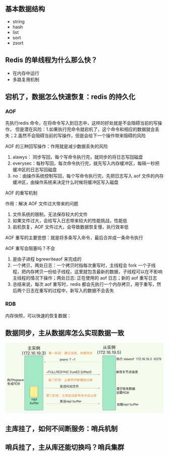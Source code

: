 ## 基本数据结构
- string
- hash
- list
- sort
- zsort
## Redis 的单线程为什么那么快？
- 在内存中运行
- 多路复用机制
## 宕机了，数据怎么快速恢复：redis 的持久化
### AOF
    
先执行redis 命令，在将命令写入到日志中，这样的好处就是不会阻碍当前的写操作，
但是潜在风险：1.如果执行完命令就宕机了，这个命令和相应的数据就会丢失；2.虽然不会阻碍当前的写操作，但是会给下一个操作带来阻碍的风险

AOF 的三种回写操作：作用就是减少数据丢失的风险
1. alawys： 同步写回，每个写命令执行完，就同步的将日志写回磁盘
2. everysec：每秒写回，每次命令执行完，就先写入内存缓冲区，每隔一秒把缓冲区的日志写回磁盘
3. no：由操作系统控制写回，每个写命令执行完，先把日志写入 aof 文件的内存缓冲区，由操作系统来决定什么时候将缓冲区写入磁盘

AOF 的重写机制

作用：解决 AOF 文件过大带来的问题
1. 文件系统的限制，无法保存较大的文件
2. 如果文件过大，会给写入日志带来较大的性能挑战，性能低
3. 宕机恢复，AOF 文件过大，会导致数据恢复慢，执行效率低

AOF 重写的主要思想：就是将多条写入命令，最后合并成一条命令执行

AOF 重写会阻塞吗？不会
1. 是由子进程  bgrewriteaof 来完成的
2. 一个拷贝，两处日志：一个拷贝时指每次重写时，主线程会 fork 一个子线程，把内存拷贝一份给子线程，这里就包含最新的数据，子线程可以在不影响主线程的情况下操作；两处日志: 正在使用的 aof 日志；新的 aof 重写日志
3. 总结来说，每次 aof 重写时，redis 都会先执行一个内存拷贝，用于重写，然后两个日志在重写的过程中，新写入的数据不会丢失
### RDB

内存快照，可以快速的恢复数据：
## 数据同步，主从数据库怎么实现数据一致
![img.png](img.png)
## 主库挂了，如何不间断服务：哨兵机制
## 哨兵挂了，主从库还能切换吗？哨兵集群